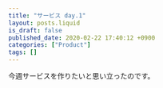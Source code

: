 ```yaml
---
title: "サービス day.1"
layout: posts.liquid
is_draft: false
published_date: 2020-02-22 17:40:12 +0900
categories: ["Product"]
tags: []
---
```


今週サービスを作りたいと思い立ったのです。



